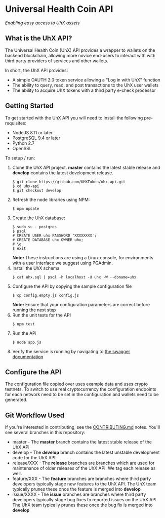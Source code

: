 # Universal Health Coin API
*Enabling easy access to UhX assets*

## What is the UhX API?

The Universal Health Coin (UhX) API provides a wrapper to wallets on the backend blockchain, allowing more novice end-users to interact with with 
third party providers of services and other wallets.

In short, the UhX API provides:

* A simple OAUTH 2.0 token service allowing a "Log in with UhX" function
* The ability to query, read, and post transactions to the UhX user wallets
* The ability to acquire UhX tokens with a third party e-check processor

## Getting Started

To get started with the UhX API you will need to install the following pre-requisites:

* NodeJS 8.11 or later
* PostgreSQL 9.4 or later
* Python 2.7
* OpenSSL

To setup / run:

1. Clone the UhX API project. **master** contains the latest stable release and **develop** contains the latest development release. 
   ```
   $ git clone https://github.com/UHXToken/uhx-api.git
   $ cd uhx-api
   $ git checkout develop
   ```
2. Refresh the node libraries using NPM:
   ```
   $ npm update
   ```
3. Create the UhX database:
   ```
   $ sudo su - postgres
   $ psql
   # CREATE USER uhx PASSWORD 'XXXXXXXX';
   # CREATE DATABASE uhx OWNER uhx;
   # \q
   $ exit
   ```
   **Note:** These instructions are using a Linux console, for environments with a user interface we suggest using PGAdmin.
4. Install the UhX schema
   ```
   $ cat uhx.sql | psql -h localhost -U uhx -W --dbname=uhx
   ```
5. Configure the API by copying the sample configuration file
   ```
   $ cp config.empty.js config.js
   ```
   **Note:** Ensure that your configuration parameters are correct before running the next step
6. Run the unit tests for the API
   ```
   $ npm test
   ```
7. Run the API
   ```
   $ node app.js
   ```
8. Verify the service is running by navigating to [the swagger documentation](http://localhost:4001/api-docs)
## Configure the API
   The configuration file copied over uses example data and uses crypto testnets. To switch to use real cryptocurrency the configuration endpoints for each network need to be set in the configuration and wallets need to be generated.
   
## Git Workflow Used

If you're interested in contributing, see the [CONTRIBUTING.md](CONTRIBUTING.md) notes. You'll see several branches in this repository:

 * master - The **master** branch contains the latest stable release of the UhX API
 * develop - The **develop** branch contains the latest unstable development code for the UhX API
 * release/XXX - The **release** branches are branches which are used for maintenance of older releases of the UhX API. We tag each release as well.
 * feature/XXX - The **feature** branches are branches where third party developers typically stage new features to the UhX API. The UhX team typically prunes these once the feature is merged into **develop**
 * issue/XXXX - The **issue** branches are branches where third party developers typically stage bug fixes to reported issues on the UhX API. The UhX team typically prunes these once the bug fix is merged into **develop**
